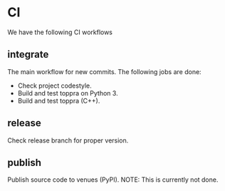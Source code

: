 # CI

We have the following CI workflows

## integrate

The main workflow for new commits. The following jobs are done:
- Check project codestyle.
- Build and test toppra on Python 3.
- Build and test toppra (C++).

## release

Check release branch for proper version.


## publish

Publish source code to venues (PyPI). NOTE: This is currently not done.

